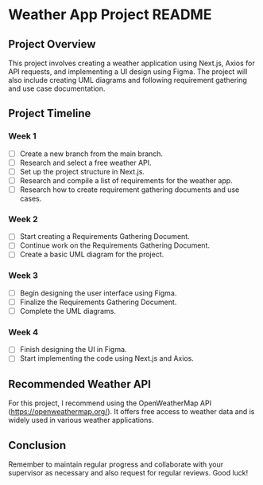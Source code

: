 # Weather App Project README

## Project Overview
This project involves creating a weather application using Next.js, Axios for API requests, and implementing a UI design using Figma. The project will also include creating UML diagrams and following requirement gathering and use case documentation.

## Project Timeline

### Week 1
- [ ] Create a new branch from the main branch.
- [ ] Research and select a free weather API.
- [ ] Set up the project structure in Next.js.
- [ ] Research and compile a list of requirements for the weather app.
- [ ] Research how to create requirement gathering documents and use cases.

### Week 2
- [ ] Start creating a Requirements Gathering Document.
- [ ] Continue work on the Requirements Gathering Document.
- [ ] Create a basic UML diagram for the project.

### Week 3
- [ ] Begin designing the user interface using Figma.
- [ ] Finalize the Requirements Gathering Document.
- [ ] Complete the UML diagrams.

### Week 4
- [ ] Finish designing the UI in Figma.
- [ ] Start implementing the code using Next.js and Axios.

## Recommended Weather API
For this project, I recommend using the OpenWeatherMap API (https://openweathermap.org/). It offers free access to weather data and is widely used in various weather applications.

## Conclusion

Remember to maintain regular progress and collaborate with your supervisor as necessary and also request for regular reviews. Good luck!
